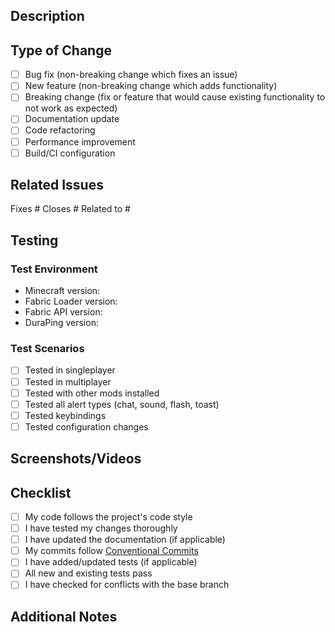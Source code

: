 ## Description

<!-- Briefly describe the changes in this PR -->

## Type of Change

<!-- Check all that apply -->

- [ ] Bug fix (non-breaking change which fixes an issue)
- [ ] New feature (non-breaking change which adds functionality)
- [ ] Breaking change (fix or feature that would cause existing functionality to not work as expected)
- [ ] Documentation update
- [ ] Code refactoring
- [ ] Performance improvement
- [ ] Build/CI configuration

## Related Issues

<!-- Link related issues here using #issue_number -->

Fixes #
Closes #
Related to #

## Testing

<!-- Describe the testing you've done -->

### Test Environment
- Minecraft version: 
- Fabric Loader version: 
- Fabric API version: 
- DuraPing version: 

### Test Scenarios
<!-- Describe what you tested -->

- [ ] Tested in singleplayer
- [ ] Tested in multiplayer
- [ ] Tested with other mods installed
- [ ] Tested all alert types (chat, sound, flash, toast)
- [ ] Tested keybindings
- [ ] Tested configuration changes

## Screenshots/Videos

<!-- If applicable, add screenshots or videos demonstrating the changes -->

## Checklist

- [ ] My code follows the project's code style
- [ ] I have tested my changes thoroughly
- [ ] I have updated the documentation (if applicable)
- [ ] My commits follow [Conventional Commits](https://www.conventionalcommits.org/)
- [ ] I have added/updated tests (if applicable)
- [ ] All new and existing tests pass
- [ ] I have checked for conflicts with the base branch

## Additional Notes

<!-- Any additional information, concerns, or questions -->

